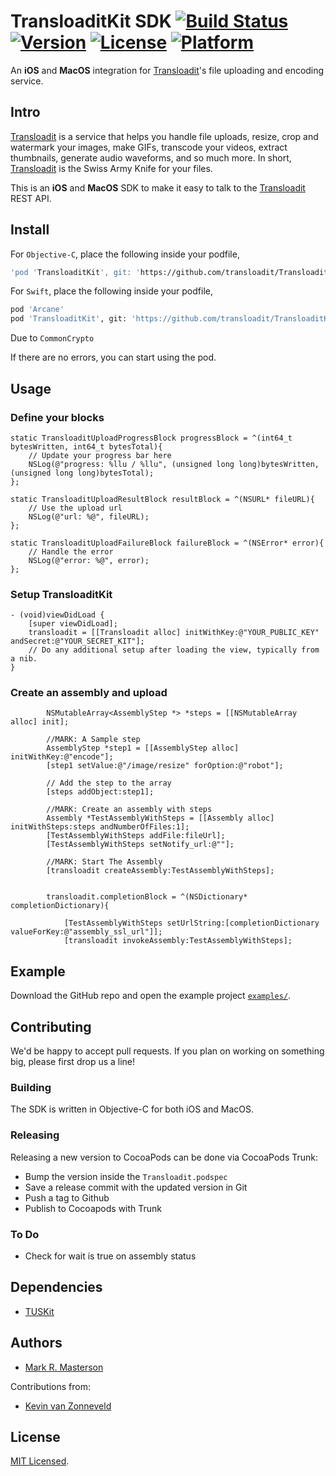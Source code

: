 # TransloaditKit SDK [![Build Status](https://travis-ci.org/transloadit/TransloaditKit.svg?branch=master)](https://travis-ci.org/transloadit/TransloaditKit) [![Version](https://img.shields.io/cocoapods/v/Transloadit.svg?style=flat)](http://cocoapods.org/pods/Transloadit) [![License](https://img.shields.io/cocoapods/l/Transloadit.svg?style=flat)](http://cocoapods.org/pods/Transloadit) [![Platform](https://img.shields.io/cocoapods/p/Transloadit.svg?style=flat)](http://cocoapods.org/pods/Transloadit)

An **iOS** and **MacOS** integration for [Transloadit](https://transloadit.com)'s file
uploading and encoding service.

## Intro


[Transloadit](https://transloadit.com) is a service that helps you handle file
uploads, resize, crop and watermark your images, make GIFs, transcode your
videos, extract thumbnails, generate audio waveforms, and so much more. In
short, [Transloadit](https://transloadit.com) is the Swiss Army Knife for your
files.

This is an **iOS** and **MacOS**  SDK to make it easy to talk to the
[Transloadit](https://transloadit.com) REST API.

## Install

For `Objective-C`, place the following inside your podfile,

```bash
'pod 'TransloaditKit', git: 'https://github.com/transloadit/TransloaditKit'
```

For `Swift`, place the following inside your podfile,

```bash
pod 'Arcane'
pod 'TransloaditKit', git: 'https://github.com/transloadit/TransloaditKit'
```

Due to `CommonCrypto` 

If there are no errors, you can start using the pod.

## Usage

### Define your blocks
```objc
static TransloaditUploadProgressBlock progressBlock = ^(int64_t bytesWritten, int64_t bytesTotal){
    // Update your progress bar here
    NSLog(@"progress: %llu / %llu", (unsigned long long)bytesWritten, (unsigned long long)bytesTotal);
};

static TransloaditUploadResultBlock resultBlock = ^(NSURL* fileURL){
    // Use the upload url
    NSLog(@"url: %@", fileURL);
};

static TransloaditUploadFailureBlock failureBlock = ^(NSError* error){
    // Handle the error
    NSLog(@"error: %@", error);
};
```

### Setup TransloaditKit
```objc
- (void)viewDidLoad {
    [super viewDidLoad];
    transloadit = [[Transloadit alloc] initWithKey:@"YOUR_PUBLIC_KEY" andSecret:@"YOUR_SECRET_KIT"];
	// Do any additional setup after loading the view, typically from a nib.
}
```

### Create an assembly and upload
```objc
        NSMutableArray<AssemblyStep *> *steps = [[NSMutableArray alloc] init];
        
        //MARK: A Sample step
        AssemblyStep *step1 = [[AssemblyStep alloc] initWithKey:@"encode"];
        [step1 setValue:@"/image/resize" forOption:@"robot"];
        
        // Add the step to the array
        [steps addObject:step1];
        
        //MARK: Create an assembly with steps
        Assembly *TestAssemblyWithSteps = [[Assembly alloc] initWithSteps:steps andNumberOfFiles:1];
        [TestAssemblyWithSteps addFile:fileUrl];
        [TestAssemblyWithSteps setNotify_url:@""];
        
        //MARK: Start The Assembly
        [transloadit createAssembly:TestAssemblyWithSteps];
        
        
        transloadit.completionBlock = ^(NSDictionary* completionDictionary){
            
            [TestAssemblyWithSteps setUrlString:[completionDictionary valueForKey:@"assembly_ssl_url"]];
            [transloadit invokeAssembly:TestAssemblyWithSteps];
```

## Example

Download the GitHub repo and open the example project
[`examples/`](https://github.com/transloadit/TransloaditKit/tree/master/Example).

## Contributing

We'd be happy to accept pull requests. If you plan on working on something big, please first drop us a line!

### Building

The SDK is written in Objective-C for both iOS and MacOS. 


### Releasing

Releasing a new version to CocoaPods can be done via CocoaPods Trunk:

 - Bump the version inside the `Transloadit.podspec`
 - Save a release commit with the updated version in Git
 - Push a tag to Github
 - Publish to Cocoapods with Trunk

### To Do

-  Check for wait is true on assembly status 

## Dependencies

* [TUSKit](https://github.com/tus/tuskit)

## Authors

* [Mark R. Masterson](https://twitter.com/markmasterson)

Contributions from:

* [Kevin van Zonneveld](https://twitter.com/kvz)

## License

[MIT Licensed](LICENSE).
